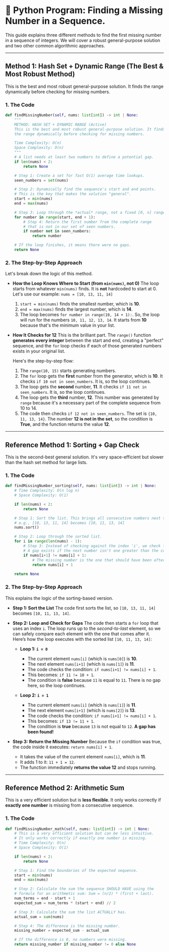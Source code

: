 

# 🔢 Python Program: Finding a Missing Number in a Sequence.

This guide explains three different methods to find the first missing number in a sequence of integers. We will cover a robust general-purpose solution and two other common algorithmic approaches.

-----

## **Method 1: Hash Set + Dynamic Range (The Best & Most Robust Method)**

This is the best and most robust general-purpose solution. It finds the range dynamically before checking for missing numbers.

### **1. The Code**

```python
def findMissingNumber(self, nums: list[int]) -> int | None:
    """
    METHOD: HASH SET + DYNAMIC RANGE (Active)
    This is the best and most robust general-purpose solution. It finds
    the range dynamically before checking for missing numbers.

    Time Complexity: O(n)
    Space Complexity: O(n)
    """
    # A list needs at least two numbers to define a potential gap.
    if len(nums) < 2:
        return None

    # Step 1: Create a set for fast O(1) average time lookups.
    seen_numbers = set(nums)

    # Step 2: Dynamically find the sequence's start and end points.
    # This is the key that makes the solution "general".
    start = min(nums)
    end = max(nums)

    # Step 3: Loop through the *actual* range, not a fixed [0, n] range.
    for number in range(start, end + 1):
        # Step 4: Return the first number from the complete range
        # that is not in our set of seen numbers.
        if number not in seen_numbers:
            return number

    # If the loop finishes, it means there were no gaps.
    return None
```

### **2. The Step-by-Step Approach**

Let's break down the logic of this method.

  * **How the Loop Knows Where to Start (from `min(nums)`, not 0)**
    The loop starts from whatever `min(nums)` finds. It is **not** hardcoded to start at 0.
    Let's use our example: `nums = [10, 13, 11, 14]`

    1.  `start = min(nums)` finds the smallest number, which is **10**.
    2.  `end = max(nums)` finds the largest number, which is **14**.
    3.  The loop becomes `for number in range(10, 14 + 1):`.
        So, the loop will run for the numbers `10, 11, 12, 13, 14`. It starts from **10** because that's the minimum value in your list.

  * **How It Checks for 12**
    This is the brilliant part. The `range()` function **generates every integer** between the start and end, creating a "perfect" sequence, and the `for` loop checks if each of those generated numbers exists in your original list.

    Here's the step-by-step flow:

    1.  The `range(10, 15)` starts generating numbers.
    2.  The `for` loop gets the **first** number from the generator, which is **10**. It checks `if 10 not in seen_numbers`. It is, so the loop continues.
    3.  The loop gets the **second** number, **11**. It checks `if 11 not in seen_numbers`. It is, so the loop continues.
    4.  The loop gets the **third** number, **12**. This number was generated by `range` because it's a necessary part of the complete sequence from 10 to 14.
    5.  The code then checks `if 12 not in seen_numbers`. The set is `{10, 11, 13, 14}`. The number **12 is not in the set**, so the condition is **True**, and the function returns the value **12**.

-----

## **Reference Method 1: Sorting + Gap Check**

This is the second-best general solution. It's very space-efficient but slower than the hash set method for large lists.

### **1. The Code**

```python
def findMissingNumber_sorting(self, nums: list[int]) -> int | None:
    # Time Complexity: O(n log n)
    # Space Complexity: O(1)

    if len(nums) < 2:
        return None

    # Step 1: Sort the list. This brings all consecutive numbers next to each other.
    # e.g., [10, 13, 11, 14] becomes [10, 11, 13, 14]
    nums.sort()

    # Step 2: Loop through the sorted list.
    for i in range(len(nums) - 1):
        # Step 3: Instead of checking against the index 'i', we check for a "gap".
        # A gap exists if the next number isn't one greater than the current number.
        if nums[i+1] != nums[i] + 1:
            # The missing number is the one that should have been after nums[i].
            return nums[i] + 1
    
    return None
```

### **2. The Step-by-Step Approach**

This explains the logic of the sorting-based version.

  * **Step 1: Sort the List**
    The code first sorts the list, so `[10, 13, 11, 14]` becomes `[10, 11, 13, 14]`.

  * **Step 2: Loop and Check for Gaps**
    The code then starts a `for` loop that uses an index `i`. The loop runs up to the *second-to-last* element, so we can safely compare each element with the one that comes after it. Here’s how the loop executes with the sorted list `[10, 11, 13, 14]`:

      * **Loop 1: `i = 0`**

          * The current element `nums[i]` (which is `nums[0]`) is **10**.
          * The next element `nums[i+1]` (which is `nums[1]`) is **11**.
          * The code checks the condition: `if nums[i+1] != nums[i] + 1`.
          * This becomes: `if 11 != 10 + 1`.
          * The condition is **false** because `11` is equal to `11`. There is no gap here, so the loop continues.

      * **Loop 2: `i = 1`**

          * The current element `nums[i]` (which is `nums[1]`) is **11**.
          * The next element `nums[i+1]` (which is `nums[2]`) is **13**.
          * The code checks the condition: `if nums[i+1] != nums[i] + 1`.
          * This becomes: `if 13 != 11 + 1`.
          * The condition is **true** because `13` is not equal to `12`. **A gap has been found\!**

  * **Step 3: Return the Missing Number**
    Because the `if` condition was true, the code inside it executes: `return nums[i] + 1`.

      * It takes the value of the current element `nums[i]`, which is **11**.
      * It adds 1 to it: `11 + 1 = 12`.
      * The function immediately **returns the value 12** and stops running.

-----

## **Reference Method 2: Arithmetic Sum**

This is a very efficient solution but is **less flexible**. It only works correctly if **exactly one number** is missing from a consecutive sequence.

### **1. The Code**

```python
def findMissingNumber_math(self, nums: list[int]) -> int | None:
    # This is a very efficient solution but can be less intuitive.
    # It only works correctly if exactly one number is missing.
    # Time Complexity: O(n)
    # Space Complexity: O(1)

    if len(nums) < 2:
        return None

    # Step 1: Find the boundaries of the expected sequence.
    start = min(nums)
    end = max(nums)

    # Step 2: Calculate the sum the sequence SHOULD HAVE using the
    # formula for an arithmetic sum: Sum = (n/2) * (first + last).
    num_terms = end - start + 1
    expected_sum = num_terms * (start + end) // 2

    # Step 3: Calculate the sum the list ACTUALLY has.
    actual_sum = sum(nums)

    # Step 4: The difference is the missing number.
    missing_number = expected_sum - actual_sum

    # If the difference is 0, no numbers were missing.
    return missing_number if missing_number != 0 else None
```
